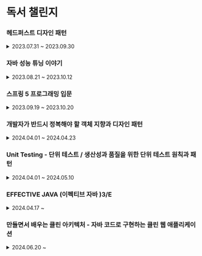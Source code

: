 # 독서 챌린지

### 헤드퍼스트 디자인 패턴

<details>

<summary>2023.07.31 ~ 2023.09.30</summary>

- [1일차 : 2023-07-31 (독서 전략 , 다짐) ](src/main/헤드퍼스트/1일차/1일차.md)
- [2일차 : 2023-08-01 (p.26 ~ 40) / 디자인패턴 소개 , 전략 패턴 ](src/main/헤드퍼스트/2일차/2일차.md)
- [3일차 : 2023-08-02 (p.41 ~ 55) / 인터페이스 설계 , 캡술화 ](src/main/헤드퍼스트/3일차/3일차.md)
- [4일차 : 2023-08-03 (p.56~ 69) / 전략패턴 , 상속보다는 구성](src/main/헤드퍼스트/4일차/4일차.md)
- [5일차 : 2023-08-04 (p.70~86) / 옵저버패턴 이해하기 ](src/main/헤드퍼스트/5일차/5일차.md)
- [6일차 : 2023-08-05 (p.87~101) / 옵저버패턴 구현  ](src/main/헤드퍼스트/6일차/6일차.md)
- [7일차 : 2023-08-07 (p.102~113) / 옵저버패턴 예시 , 푸시 & 풀 방식 ](src/main/헤드퍼스트/7일차/7일차.md)
- [8일차 : 2023-08-08 (p.114~125) / 데코레이퍼 패턴 소개 , OCP ](src/main/헤드퍼스트/8일차/8일차.md)
- [9일차 : 2023-08-09 (p.126~139) / 데코레이퍼 패턴 코드 예시  ](src/main/헤드퍼스트/9일차/9일차.md)
- [10일차 : 2023-08-10 (p.140~152) / 팩토리 패턴 소개  ](src/main/헤드퍼스트/10일차/10일차.md)
- [11일차 : 2023-08-11 (p.153~165) / 팩토리 패턴 예시 (피자 가게)  ](src/main/헤드퍼스트/11일차/11일차.md)
- [12일차 : 2023-08-12 (p.166~179) / 팩토리 패턴 객체 의존성 , 의존 관계 역전 원칙 DIP  ](src/main/헤드퍼스트/12일차/12일차.md)
- [13일차 : 2023-08-14 (p.180~189) / 추상 팩토리 도입  ](src/main/헤드퍼스트/13일차/13일차.md)
- [14일차 : 2023-08-15 (p.190~204) / 팩토리 메서드 패턴과 추상 팩토리 패턴  ](src/main/헤드퍼스트/14일차/14일차.md)
- [15일차 : 2023-08-16 (p.205~216) / 싱글톤 패턴 소개 (getInstance ,이른 초기화 , DCL)  ](src/main/헤드퍼스트/15일차/15일차.md)
- [16일차 : 2023-08-17 (p.217~226) / 싱글톤 패턴 정리  ](src/main/헤드퍼스트/16일차/16일차.md)
- [17일차 : 2023-08-18 (p.227~239) / 커맨드 패턴 소개   ](src/main/헤드퍼스트/17일차/17일차.md)
- [18일차 : 2023-08-19 (p.240~256) / 커맨드 패턴 구현   ](src/main/헤드퍼스트/18일차/18일차.md)
- [19일차 : 2023-08-21 (p.257~271) / 커맨드 패턴 활용   ](src/main/헤드퍼스트/19일차/19일차.md)
- [20일차 : 2023-08-22 (p.272~283) / 어댑터 패턴 소개  ](src/main/헤드퍼스트/20일차/20일차.md)
- [21일차 : 2023-08-23 (p.284~293) / 실전 어댑터 패턴,Enumeration vs Iterator , fail-fast , 퍼사드 패턴 맛보기  ](src/main/헤드퍼스트/21일차/21일차.md)
- [22일차 : 2023-08-24 (p.294~304) / 퍼사드 패턴 소개 , 최소 지식 원칙  ](src/main/헤드퍼스트/22일차/22일차.md)
- [23일차 : 2023-08-25 (p.305~316) / 퍼사드 패턴 vs 어댑터 패턴 , 템플릿 메소드 패턴 - 알고리즘 캡슐화 하기  ](src/main/헤드퍼스트/23일차/23일차.md)
- [24일차 : 2023-08-26 (p.317~334) / 템플릿 메소드 예시 ,구현  ](src/main/헤드퍼스트/24일차/24일.md)
- [25일차 : 2023-09-04 (p.335~345) / 템플릿 메소드 코드   ](src/main/헤드퍼스트/25일차/25일.md)
- [26일차 : 2023-09-05 (p.346~360) / 반복패턴 캡슐화하기  ](src/main/헤드퍼스트/26일차/26일차.md)
- [27일차 : 2023-09-06 (p.361~373) / Iterator 인터페이스 , 반복자 패턴   ](src/main/헤드퍼스트/27일차/27일차.md)
- [28일차 : 2023-09-07 (p.374~386) / 단일 역할 원칙, 반복자 패턴 코드   ](src/main/헤드퍼스트/28일차/28일차.md)
- [29일차 : 2023-09-08 (p.387~398) / 컴포지트 패턴 정의   ](src/main/헤드퍼스트/29일차/29일차.md)
- [30일차 : 2023-09-09 (p.399~414) / 컴포지트 패턴 구현   ](src/main/헤드퍼스트/30일차/30일차.md)
- [31일차 : 2023-09-11 (p.415~427) / 객체의 상태 바꾸기   ](src/main/헤드퍼스트/31일차/31일차.md)
- [32일차 : 2023-09-12 (p.428~439) / State 인터페이스 , OCP   ](src/main/헤드퍼스트/32일차/32일차.md)
- [33일차 : 2023-09-13 (p.440~452) / 상태 패턴   ](src/main/헤드퍼스트/33일차/33일차.md)
- [34일차 : 2023-09-14 (p.453~463) / 프록시 패턴   ](src/main/헤드퍼스트/34일차/34일차.md)
- [35일차 : 2023-09-15 (p.464~474) / 원격 메소드 - RMI  ](src/main/헤드퍼스트/35일차/35일차.md)
- [36일차 : 2023-09-16 (p.475~488) / 원격 프록시  ](src/main/헤드퍼스트/36일차/36일차.md)
- [37일차 : 2023-09-18 (p.489~502) / 프록시 패턴  ](src/main/헤드퍼스트/37일차/37일차.md)
- [38일차 : 2023-09-19 (p.503~513) / 보호 프록시  ](src/main/헤드퍼스트/38일차/38일차.md)
- [39일차 : 2023-09-20 (p.514~527) / 다양한 프록시 패턴   ](src/main/헤드퍼스트/39일차/39일차.md)
- [40일차 : 2023-09-21 (p.528~539) / 복합 패턴(어댑터 , 데코레이터 ,팩토리)   ](src/main/헤드퍼스트/40일차/40일차.md)
- [41일차 : 2023-09-22 (p.540~553) / 복합 패턴(컴포지트 , 옵저버)   ](src/main/헤드퍼스트/41일차/41일차.md)
- [42일차 : 2023-09-23 (p.554~564) / 복합 패턴 -MVC 패턴 )   ](src/main/헤드퍼스트/42일차/42일차.md)
- [43일차 : 2023-09-25 (p.565~579) / 모델, 뷰 , 컨트롤러 코드)   ](src/main/헤드퍼스트/43일차/43일차.md)
- [44일차 : 2023-09-26 (p.580~598) / BPM ,심박수 제어 코드)   ](src/main/헤드퍼스트/44일차/44일차.md)
- [45일차 : 2023-09-27 (p.599~609) / 디자인 패턴 정의 ,범주)   ](src/main/헤드퍼스트/45일차/45일차.md)
- [46일차 : 2023-09-28 (p.610~621) / 디자인 패턴 사용 지침)   ](src/main/헤드퍼스트/46일차/46일차.md)
- [47일차 : 2023-09-29 (p.622~635) / 다양한 디자인 패턴 (브리지 패턴 , 빌더 패턴)   ](src/main/헤드퍼스트/47일차/47일차.md)
- [48일차 : 2023-09-30 (p.636~649) / 다양한 디자인 패턴 (책임 연쇄, 플라이웨이트 ,인터프리터 ,중재자 , 메멘토 , 비지터 패턴)   ](src/main/헤드퍼스트/48일차/48일차.md)

</details>

### 자바 성능 튜닝 이야기 

<details>
<summary>2023.08.21 ~ 2023.10.12</summary>

- [1일차 : 2023-08-21 (p.1 ~16 ) / 디자인 패턴 꼭 써야 한다.](자바튜닝/1일차/1일차.md)
- [2일차 : 2023-08-22 (p.17 ~ 27 ) / 프로파일링 툴과 System 클래스 ](자바튜닝/2일차/2일차.md)
- [3일차 : 2023-08-23 (p.28 ~ 40 ) / System.currentTimeMillis 와 System.nanoTime  ](자바튜닝/3일차/3일차.md)
- [4일차 : 2023-08-24 (p.41 ~ 48 ) / String 대신 StringBuffer 와 StringBuilder  ](자바튜닝/4일차/4일차.md)
- [5일차 : 2023-08-25 (p.49 ~ 56 ) / String vsStringBuffer vs StringBuilder 응답 속도, 메모리 ,동작 원리  ](자바튜닝/5일차/5일차.md)
- [6일차 : 2023-08-26 (p.57 ~63 ) / Collection 및 Map 인터페이스   ](자바튜닝/6일차/6일차.md)
- [7일차 : 2023-08-28 (p.64 ~86 ) / Set ,List ,Map  구현 클래스 비교   ](자바튜닝/7일차/7일차.md)
- [8일차 : 2023-08-29 (p.87 ~101 ) / 조건문과 반복문에서의 성능   ](자바튜닝/8일차/8일차.md)
- [9일차 : 2023-09-14 (p.103 ~118 ) / static 제대로 사용하기    ](자바튜닝/9일차/9일차.md)
- [10일차 : 2023-09-18(p.119 ~ 132 ) / reflection , Class 정보    ](자바튜닝/10일차/10일차.md)
- [11일차 : 2023-09-19(p.133 ~ 144 ) / java Thread     ](자바튜닝/11일차/11일차.md)
- [12일차 : 2023-09-20(p.145 ~ 160  ) / synchronized 키워드       ](자바튜닝/12일차/12일차.md)
- [13일차 : 2023-09-23(p.161 ~ 171  ) /  IO 병목 현상      ](자바튜닝/13일차/13일차.md)
- [14일차 : 2023-09-24(p.172 ~  182 ) /  NIO       ](자바튜닝/14일차/14일차.md)
- [15일차 : 2023-09-25(p.183 ~ 199  ) /  로그를 효율적으로 관리하자        ](자바튜닝/15일차/15일차.md)
- [16일차 : 2023-09-26(p.201 ~ 218  ) /  스프링 프레임워크        ](자바튜닝/16일차/16일차.md)
- [17일차 : 2023-09-27(p.219 ~ 236   ) / DB 연결         ](자바튜닝/17일차/17일차.md)
- [18일차 : 2023-09-28(p.237 ~  260  ) / XML , JSON          ](자바튜닝/18일차/18일차.md)
- [19일차 : 2023-09-29(p.261 ~ 268    ) /  웹 서버 설정 (KeepAlive)          ](자바튜닝/19일차/19일차.md)
- [20일차 : 2023-09-30(p.269 ~ 276    ) / DB Connection Pool  , 스레드          ](자바튜닝/20일차/20일차.md)
- [21일차 : 2023-10-01(p.277 ~ 294    ) /  안드로이드 성능          ](자바튜닝/21일차/21일차.md)
- [22일차 : 2023-10-02(p.295 ~  305   ) / JVM HotSpot VM            ](자바튜닝/22일차/22일차.md)
- [23일차 : 2023-10-03(p.306 ~ 318     ) / JIT 컴파일 , 클래스 로더             ](자바튜닝/23일차/23일차.md)
- [24일차 : 2023-10-04(p.319 ~  327    ) /  GC , 런타임 데이터 영역            ](자바튜닝/24일차/24일차.md)
- [25일차 : 2023-10-05(p.328 ~  342    ) / 자바의 힙 영역, GC 종류 , 방식              ](자바튜닝/25일차/25일차.md)
- [26일차 : 2023-10-06(p.343 ~  362    ) / GC 튜닝                ](자바튜닝/26일차/26일차.md)
- [27일차 : 2023-10-07(p.363 ~  378    ) / GC 튜닝 절차                ](자바튜닝/27일차/27일차.md)
- [28일차 : 2023-10-10(p.379 ~   390   ) / JMX  (Java Management Extension)               ](자바튜닝/28일차/28일차.md)
- [29일차 : 2023-10-11(p.461 ~   469   ) / 캐시               ](자바튜닝/29일차/29일차.md)
- [30일차 : 2023-10-12  (p.425 ~ 438   ) / 애플리케이션에서 점검해야 할 대상들 ](자바튜닝/30일차/30일차.md)

</details>


### 스프링 5 프로그래밍 입문 

<details>

<summary>2023.09.19 ~ 2023.10.20</summary>

- [1일차 : 2023-09-19 (p.53 ~ 72  ) / 스프링 DI , 객체 조립기](스프링5/1일차/1일차.md)
- [2일차 : 2023-09-20 (p.73 ~ 88  ) / 스프링 컨테이너 , 생성자 DI , 세터 메서드 DI  ](스프링5/2일차/2일차.md)
- [3일차 : 2023-09-21 (p.89 ~ 102  ) /@Configuration ,  @Bean , 싱글톤   ](스프링5/3일차/3일차.md)
- [4일차 : 2023-09-23 (p.103 ~ 114  ) / 자동 의존 주입 @Autowired   ](스프링5/4일차/4일차.md)
- [5일차 : 2023-09-25 (p.115 ~ 127  ) / @Qualifier , @Autowried 필수 여부 (required = false , Optional , @Nullable)   ](스프링5/5일차/5일차.md)
- [6일차 : 2023-09-26 (p.128 ~ 140  ) / @Component , 컴포넌트 스캔    ](스프링5/6일차/6일차.md)
- [7일차 : 2023-09-27 (p.141 ~ 150  ) / 빈 라이프 사이클     ](스프링5/7일차/7일차.md)
- [8일차 : 2023-09-28 (p.151 ~ 157  ) / AOP 프록시 개념     ](스프링5/8일차/8일차.md)
- [9일차 : 2023-09-29 (p.158 ~ 166  ) / AOP 개념, 종류, 구현     ](스프링5/9일차/9일차.md)
- [10일차 : 2023-09-30 (p.167 ~ 177  ) / AOP 애노테이션 @Advice , @Pointcut   ](스프링5/10일차/10일차.md)
- [11일차 : 2023-10-01 (p.178 ~ 189  ) / DB 연동 , DataSource   ](스프링5/11일차/11일차.md)
- [12일차 : 2023-10-02 (p.190 ~ 208   ) / JdbcTemplate 쿼리 (query() , RowMapper , queryForObject() , PreparedStatementCreator)  ](스프링5/12일차/12일차.md)
- [13일차 : 2023-10-03 (p.209 ~ 231 ) / 트랜잭션 , @Transactional  ](스프링5/13일차/13일차.md)
- [14일차 : 2023-10-04 (p.232 ~ 248 ) / 스프링 MVC 설정   ](스프링5/14일차/14일차.md)
- [15일차 : 2023-10-05 (p.249 ~ 262 ) / 스프링 MVC 핸들러 ,컨트롤러  ](스프링5/15일차/15일차.md)
- [16일차 : 2023-10-06 (p.263 ~ 278  ) / 요청 파라미터 ](스프링5/16일차/16일차.md)
- [17일차 : 2023-10-10 (p.279 ~ 319  ) / 커맨드 객체, Model , ModelAndView  ](스프링5/17일차/17일차.md)
- [18일차 : 2023-10-11 (p.320 ~ 351   ) / 커맨드 객체 검증 , Validator  ](스프링5/18일차/18일차.md)
- [19일차 : 2023-10-12 (p.352 ~  369  ) / HttpSession   ](스프링5/19일차/19일차.md)
- [20일차 : 2023-10-14 (p.370 ~ 381    ) / Interceptor , 쿠키   ](스프링5/20일차/20일차.md)
- [21일차 : 2023-10-15 (p.382 ~ 404    ) / @DateTimeFormat , @Pathvariable , 익셉션 처리    ](스프링5/21일차/21일차.md)
- [22일차 : 2023-10-17 (p.414 ~ 439    ) / Json , @RestController  , ResponseEntity ](스프링5/22일차/22일차.md)
- [23일차 : 2023-10-20 (p.440 ~ 450    ) /  프로필과 프로퍼티  ](스프링5/23일차/23일차.md)

</details>

### 개발자가 반드시 정복해야 할 객체 지향과 디자인 패턴 


<details>

<summary>2024.04.01 ~ 2024.04.23 </summary>

- [1일차 : 2024-04-01 (p.12~ 28 ) / Chapter 01. 들어가기 - 1. 지저분해지는 코드 , 2. 수정하기 좋은 구조를 가진 코드 , 3. 소프트웨어의 가치 ](oop/docs/1일차.md)
- [2일차 : 2024-04-02 (p.29 ~ 44) / Chapter 02. 객체지향 - 1. 절차 지향과 객체 지향 , 2. 객체 (object) ,3. 객체의 책임과 크기 , 4. 의존](oop/docs/2일차/2일차.md)
- [3일차 : 2024-04-03 (p.45 ~ 77) / 5.캡슐화 ](oop/docs/3일차/3일차.md)
- [4일차 : 2024-04-04 (p.78 ~ 86 ) /인터페이스 , 추상화 ,테스트  ](oop/docs/4일차/4일차.md)
- [5일차 : 2024-04-05 (p.87 ~  102) / 상속 보다 조립   ](oop/docs/5일차/5일차.md)
- [6일차 : 2024-04-06 (p.104 ~ 136 ) / SOLID    ](oop/docs/6일차/6일차.md)
- [7일차 : 2024-04-07 (p.137 ~ 152 ) / DI와 서비스 로케이터,  DI 생성자 방식, 설정 메서드 방식     ](oop/docs/7일차/7일차.md)
- [8일차 : 2024-04-08 (p.152 ~ 172  ) / 서비스 로케이터 구현      ](oop/docs/8일차/8일차.md)
- [9일차 : 2024-04-17 (p.174 ~ 181  ) / Chapter 07. 주요 디자인 패턴 - 전략(strategy) 패턴       ](oop/docs/9일차/9일차.md)
- [10일차 : 2024-04-18 (p.182 ~ 197   ) /  탬플릿 메서드(template method ) 패턴과 상태(State) 패턴    ](oop/docs/10일차/10일차.md)
- [11일차 : 2024-04-19 (p.197 ~  208  ) / 프록시 (Proxy )패턴      ](oop/docs/11일차/11일차.md)
- [12일차 : 2024-04-20 (p.209 ~  227   ) / 옵저버 패턴     ](oop/docs/12일차/12일차.md)
- [13일차 : 2024-04-21 (p.228 ~ 235    ) / 미디에이터 (Mediator ) 패턴     ](oop/docs/13일차/13일차.md)
- [14일차 : 2024-04-22 (p.236 ~ 247    ) / 파사드 (Facade ) 패턴  , 추상 팩토리(Abstract Factory)  ](oop/docs/14일차/14일차.md)
- [15일차 : 2024-04-23 (p.248 ~  257   ) / 컴포지트(Composite) 패턴 , 널(Null) 객체 패턴  ](oop/docs/15일차/15일차.md)


</details>

### Unit Testing - 단위 테스트 / 생산성과 품질을 위한 단위 테스트 원칙과 패턴

<details>

<summary>2024.04.01 ~ 2024.05.10 </summary>

- [1일차 : 2024-04-01 (P.29 ~50 ) / 단위 테스트 목표 , 테스트 커버리지 ](단위테스트/docs/1일차/1일차.md)
- [2일차 : 2024-04-02 (p.51 ~ 63) / 단위 테스트 격리 ,고전파 & 런던파 ](단위테스트/docs/2일차/2일차.md)
- [3일차 : 2024-04-03 (p.64 ~ 78 ) / 고전파와 런던파의 차이  ](단위테스트/docs/3일차/3일차.md)
- [4일차 : 2024-04-04 (p.79 ~ 95 ) / 단위 테스트 구성, 테스트 픽스처  ](단위테스트/docs/4일차/4일차.md)
- [5일차 : 2024-04-05 (p.96 ~ 109  ) / 단위 테스트 명명법   ](단위테스트/docs/5일차/5일차.md)
- [6일차 : 2024-04-06 (p.113 ~ 124 ) / 좋은 단위 테스트 : 회귀 방지, 리팩토링 내성     ](단위테스트/docs/6일차/6일차.md)
- [7일차 : 2024-04-07 (p.125 ~ 145  ) / 좋은 단위 테스트 : 빠른 피드백, 유지 보수성  / 이상적인 테스트     ](단위테스트/docs/7일차/7일차.md)
- [8일차 : 2024-04-17 (p.147 ~ 154  ) / 목과 테스트 취약성 , 목과 스텁의 구분     ](단위테스트/docs/8일차/8일차.md)
- [9일차 : 2024-04-18 (p.154 ~ 165  ) /  목과 스텁 CQS     ](단위테스트/docs/9일차/9일차.md)
- [10일차 : 2024-04-19 (p.165 ~ 175  ) /  목과 테스트 취약성 : 육각형 아키텍처       ](단위테스트/docs/10일차/10일차.md)
- [11일차 : 2024-04-20 (p.176 ~  181  ) /  단위 테스트 런던파 , 고전파 재고 , 5장 요약       ](단위테스트/docs/11일차/11일차.md)
- [12일차 : 2024-04-22 (p.183 ~194    ) /  단위 테스트 스타일     ](단위테스트/docs/12일차/12일차.md)
- [13일차 : 2024-04-23 (p.195 ~ 203    ) / 함수형 아키텍처의 이해      ](단위테스트/docs/13일차/13일차.md)
- [14일차 : 2024-04-24 (p.204 ~  225   ) /   함수형 아키텍처와 출력 기반 테스트로의 전환   ](단위테스트/docs/14일차/14일차.md)
- [15일차 : 2024-04-25 (p.227 ~ 236    ) /  가치 있는 단위 테스트를 위한 리팩터링 - 코드의 네 가지 유형    ](단위테스트/docs/15일차/15일차.md)
- [16일차 : 2024-04-29 (p.236 ~ 248    ) /  가치 있는 단위 테스트를 위한 리팩터링 - 고객 관리 시스템 코드 예제  ](단위테스트/docs/16일차/16일차.md)
- [17일차 : 2024-04-30 (p.248 ~  269   ) /   최적의 단위 테스트 커버리지 분석  ](단위테스트/docs/17일차/17일차.md)
- [18일차 : 2024-05-01 (p.271 ~  286   ) / 통합 테스트란?   ](단위테스트/docs/18일차/18일차.md)
- [19일차 : 2024-05-02 (p.287 ~ 298    ) /  의존성 추상화를 위한 인터페이스 사용   ](단위테스트/docs/19일차/19일차.md)
- [20일차 : 2024-05-04 (p.298 ~  312  ) / 로깅 기능을 테스트하는 방법     ](단위테스트/docs/20일차/20일차.md)
- [21일차 : 2024-05-05 (p.313 ~ 330   ) /  목 처리에 대한 모범 사례    ](단위테스트/docs/21일차/21일차.md)
- [22일차 : 2024-05-07 (p.331 ~ 350    ) /  데이터베이스 테스트    ](단위테스트/docs/22일차/22일차.md)
- [23일차 : 2024-05-08 (p.350 ~   367   ) /  10장 데이터베이스 테스트 ,  테스트 데이터 생명 주기  ](단위테스트/docs/23일차/23일.md)
- [24일차 : 2024-05-09 (p.369 ~   380  ) / 11장  단위 테스트 안티 패턴 , 비공개 메서드 단위 테스트     ](단위테스트/docs/24일차/24일차.md)
- [25일차 : 2024-05-10 (p.381 ~ 391   ) / 11장  단위 테스트 안티 패턴 ( 코드 오염, 구체 클래스를 목으로 처리하기 , 시간 처리하기)      ](단위테스트/docs/25일차/25일차.md)

</details>

### EFFECTIVE JAVA (이펙티브 자바 )3/E  


<details>

<summary> 2024.04.17 ~ </summary>

- [1일차 : 2024-04-17 (p.7 ~ p.13) / 2장 객체 생성과 파괴 아이템 1. 생성자 대신 정적 팩토리 메서드를 고려하라 ](effective-java/docs/1일차/1일차.md)
- [2일차 : 2024-04-18 (p.14 ~ 22  ) / 생성자에 매개변수가 많다면 빌더를 고려하라.  ](effective-java/docs/2일차/2일차.md)
- [3일차 : 2024-04-19 (p.23 ~ 30  ) / private 생성자나 열거 타입으로 싱글턴임을 보증하라 , 인스턴스화를 막으려거든 private 생성자를 사용하라 , 자원을 직접 명시하지 말고 의존 객체 주입을  사용하라 ](effective-java/docs/3일차/3일차.md)
- [4일차 : 2024-04-21 (p.31 ~ 35  ) /  불필요한 객체 생성을 피하라  ](effective-java/docs/4일차/4일차.md)
- [5일차 : 2024-04-23 (p.36 ~ 39  ) /  다 쓴 객체 참조를 해제하라  ](effective-java/docs/5일차/5일차.md)
- [6일차 : 2024-04-24 (p.40 ~ 46  ) / finalizer 와 cleaner 사용을 피하라    ](effective-java/docs/6일차/6일차.md)
- [7일차 : 2024-04-25 (p.47 ~ 50  ) / try-finally 보다는 try-with-resources 를 사용하라   ](effective-java/docs/7일차/7일차.md)
- [8일차 : 2024-04-26 (p.51 ~ 66  ) /3장 모든 객체의 공통 메서드. 아이템 11. equals 는 일반 규약을 지켜 재정의하라    ](effective-java/docs/8일차/8일차.md)
- [9일차 : 2024-04-29 (p.67 ~  72 ) / 아이템 12.  equals 를 재정의하려거든 hashCode 도 재정의하라   ](effective-java/docs/9일차/9일차.md)
- [10일차 : 2024-04-30 (p.73 ~ 76  ) /   toString 을 항상 재정의하라  ](effective-java/docs/10일차/10일차.md)
- [11일차 : 2024-05-02 (p. 77 ~ 86   ) /   clone 재정의는 주의해서 진행하라   ](effective-java/docs/11일차/11일차.md)
- [12일차 : 2024-05-03 (p. 87 ~ 94   ) /    Comparable 을 구현할지 고려하라   ](effective-java/docs/12일차/12일차.md)
- [13일차 : 2024-05-04 (p. 95 ~  101  ) /  4장 클래스와 인터페이스 , 클래스와 멤버의 접근 권한을 최소화하라    ](effective-java/docs/13일차/13일차.md)
- [14일차 : 2024-05-05 (p. 102 ~  104  ) / 아이템 16. public 클래스에서는 public 필드가 아닌 접근자 메서드를 사용하라     ](effective-java/docs/14일차/14일차.md)
- [15일차 : 2024-05-06 (p. 105 ~  113 ) / 아이템 17. 변경 가능성을 최소화하라     ](effective-java/docs/15일차/15일차.md)
- [16일차 : 2024-05-07 (p. 114 ~  121 ) / 아이템 18. 상속보다는 컴포지션을 사용하라     ](effective-java/docs/16일차/16일차.md)
- [17일차 : 2024-05-08 (p. 122 ~  129 ) / 아이템 19. 상속을 고려해 설계하고 문서화하라. 그러지 않았다면 상속을 금지하라    ](effective-java/docs/17일차/17일차.md)
- [18일차 : 2024-05-09 (p. 130 ~ 135   ) / 아이템 20. 추상 클래스보다는 인터페이스를 우선하라   ](effective-java/docs/18일차/18일차.md)
- [19일차 : 2024-05-10 (p. 136 ~ 138   ) / 아이템 21. 인터페이스는 구현하는 쪽을 생각해 설계하라   ](effective-java/docs/19일차/19일차.md)
- [20일차 : 2024-05-11 (p. 139 ~ 141   ) / 아이템 22. 인터페이스는 타입을 정의하는 용도로만 사용하라   ](effective-java/docs/20일차/20일차.md)
- [21일차 : 2024-05-12 (p. 142 ~ 145   ) / 아이템 23.  태그 달린 클래스보다는  클래스 계층 구조를 활용하라  ](effective-java/docs/21일차/21일차.md)
- [22일차 : 2024-05-13 (p. 146 ~  149  ) / 아이템 24. 멤버 클래스 되도록 static 으로 만들라  ](effective-java/docs/22일차/22일차.md)
- [23일차 : 2024-05-14 (p. 150 ~  152  ) / 아이템 25. 톱 레벨 클래스는 한 파일에 하나만 담으라  ](effective-java/docs/23일차/23일차.md)
- [24일차 : 2024-05-15 (p. 153 ~  159  ) / 5장 제네릭  아이템 26. 로 타입은 사용하지 말라](effective-java/docs/24일차/24일차.md)
- [25일차 : 2024-05-16 (p. 161 ~  163  ) / 아이템 27. 비검사 경고를 제거하라](effective-java/docs/25일차/25일차.md)
- [26일차 : 2024-05-17 (p. 164 ~ 169    ) /   아이템 28. 배열보다는 리스트를 사용하라](effective-java/docs/26일차/26일차.md)
- [27일차 : 2024-05-18 (p. 170 ~  175  ) /   아이템 29. 이왕이면 제네릭 타입으로 만들라](effective-java/docs/27일차/27일차.md)
- [28일차 : 2024-05-19 (p. 176 ~  180  ) /   아이템 30. 이왕이면 제네릭 메서드로 만들라](effective-java/docs/28일차/28일차.md)
- [29일차 : 2024-05-20 (p. 181 ~ 190   ) /   아이템 31. 한정적 와일드카드를 사용해 API 유연성을 높이라](effective-java/docs/29일차/29일차.md)
- [30일차 : 2024-05-21 (p. 191 ~  197  ) /   아이템 32. 제네릭과 가변인수를 함께 쓸 때는 신중하라](effective-java/docs/30일차/30일차.md)
- [31일차 : 2024-05-22 (p. 198 ~  205  ) /   아이템 33. 타입 안전 이종 컨테이너를 고려하라](effective-java/docs/31일차/31일차.md)
- [32일차 : 2024-05-23 (p. 207 ~ 220   ) / 6장 열거 타입과 애너테이션 , 아이템 34. int 상수 대신 열거 타입을 사용하라  ](effective-java/docs/32일차/32일차.md)
- [33일차 : 2024-05-24 (p. 221 ~  222   ) /  아이템 35. ordinal 메서드 대신 인스턴스 필드를 사용하라  ](effective-java/docs/33일차/33일차.md)
- [34일차 : 2024-05-25 (p. 223 ~   225  ) /  아이템 36. 비트 필드 대신 EnumSet을 사용하라  ](effective-java/docs/34일차/34일차.md)
- [35일차 : 2024-05-26 (p. 226 ~  231   ) /  아이템 37. ordinal 인덱싱 대신 EnumMap 을 사용하라  ](effective-java/docs/35일차/35일차.md)
- [36일차 : 2024-05-27 (p. 232 ~ 236    ) /  아이템 38. 확장할 수 있는 열거 타입이 필요하면 인터페이스를 사용하라  ](effective-java/docs/36일차/36일차.md)
- [37일차 : 2024-05-28 (p. 237 ~ 245    ) /  아이템 39. 명명 패턴보다 애너테이션을 사용하라  ](effective-java/docs/37일차/37일차.md)
- [38일차 : 2024-05-29 (p. 246 ~ 248    ) /  아이템 40. @Override 에너테이션을 일관되게 사용하라   ](effective-java/docs/38일차/38일차.md)
- [39일차 : 2024-05-30 (p. 249 ~  251   ) /  아이템 41. 정의하려는 것이 타입이라면 마커 인터페이스를 사용하라   ](effective-java/docs/39일차/39일차.md)
- [40일차 : 2024-05-31 (p. 252 ~ 258    ) /  7장 람다와 스트림 ,아이템 42. 익명 클래스보다는 람다를 사용하라    ](effective-java/docs/40일차/40일차.md)
- [41일차 : 2024-06-01 (p. 259 ~  262   ) /  아이템 43. 람다보다는 메서드 참조를 사용하라    ](effective-java/docs/41일차/41일차.md)
- [42일차 : 2024-06-02 (p. 263 ~  267   ) /  아이템 44. 표준 함수형 인터페이스를 사용하라    ](effective-java/docs/42일차/42일차.md)
- [43일차 : 2024-06-03 (p. 268 ~  276   ) /  아이템 45. 스트림은 주의해서 사용하라    ](effective-java/docs/43일차/43일차.md)
- [44일차 : 2024-06-04 (p. 277 ~  283   ) /  아이템 46. 스트림에서는 부작용 없는 함수를 사용하라    ](effective-java/docs/44일차/44일차.md)
- [45일차 : 2024-06-05 (p. 284 ~  290    ) /  아이템 47. 반환 타입으로는 스트림보다 컬렉션이 낫다    ](effective-java/docs/45일차/45일차.md)
- [46일차 : 2024-06-06 (p. 291 ~  296   ) /  아이템 48. 스트림 병렬화는 주의해서 적용하라   ](effective-java/docs/46일차/46일차.md)
- [47일차 : 2024-06-07 (p. 297 ~ 301     ) / 8장 메서드 , 아이템 49. 매개변수가 유효한지 검사하라    ](effective-java/docs/47일차/47일차.md)
- [48일차 : 2024-06-08 (p. 302 ~ 307     ) /  아이템 50. 적시에 방어적 복사본을 만들라    ](effective-java/docs/48일차/48일차.md)
- [49일차 : 2024-06-09 (p. 308 ~ 311     ) /  아이템 51. 메서드 시그니처를 신중히 설계하라    ](effective-java/docs/49일차/49일차.md)
- [50일차 : 2024-06-10 (p. 312 ~  319     ) /  아이템 52. 다중정의는 신중히 사용하라    ](effective-java/docs/50일차/50일차.md)
- [51일차 : 2024-06-11 (p. 320 ~  322     ) /  아이템 53. 가변인수는 신중히 사용하라    ](effective-java/docs/51일차/51일차.md)
- [52일차 : 2024-06-12 (p. 323 ~  325     ) /  아이템 54. null이 아닌, 빈 컬렉션이나 배열을 반환하라    ](effective-java/docs/52일차/52일차.md)
- [53일차 : 2024-06-13 (p. 326 ~  331     ) /  아이템 55. 옵셔널 반환은 신중히 하라    ](effective-java/docs/53일차/53일차.md)
- [54일차 : 2024-06-14 (p. 332 ~   342    ) /  아이템 56. 공개된 API 요소에는 항상 문서화 주석을 작성하라    ](effective-java/docs/54일차/54일차.md)
- [55일차 : 2024-06-15 (p. 343 ~ 346      ) /  9장 일반적인 프로그래밍 원칙 ,  아이템 57. 지역변수의 범위를 최소화하라  ](effective-java/docs/55일차/55일차.md)
- [56일차 : 2024-06-16 (p. 347 ~  350     ) /   아이템 58. 전통적인 for 문보다는 for-each 문을 사용하라  ](effective-java/docs/56일차/56일차.md)
- [57일차 : 2024-06-17 (p. 351 ~ 354      ) /   아이템 59. 라이브러리를 익히고 사용하라  ](effective-java/docs/57일차/57일차.md)
- [58일차 : 2024-06-18 (p. 355 ~  357     ) /   아이탬 60. 정확한 답이 필요하다면 float 와 double 은 피하라   ](effective-java/docs/58일차/58일차.md)
- [59일차 : 2024-06-19 (p. 358 ~  361      ) /   아이템 61. 박싱된 기본 타입보다는 기본 타입을 사용하라    ](effective-java/docs/59일차/59일차.md)
- [60일차 : 2024-06-20 (p. 362 ~  365      ) /   아이템 62. 다른 타입이 적절하다면 문자열 사용을 피하라    ](effective-java/docs/60일차/60일차.md)
- [61일차 : 2024-06-21 (p. 366 ~  367      ) /   아이템 63. 문자열 연결은 느리니 주의하라    ](effective-java/docs/61일차/61일차.md)
- [62일차 : 2024-06-22 (p. 368 ~  370      ) /  아이템 64. 객체는 인터페이스를 사용해 참조하라     ](effective-java/docs/62일차/62일차.md)
- [63일차 : 2024-06-23 (p. 371 ~   374     ) /  아이템 65. 리플렉션보다는 인터페이스를 사용하라     ](effective-java/docs/63일차/63일차.md)
- [64일차 : 2024-06-24 (p. 375 ~   376     ) /  아이템 66. 네이티브 메서드는 신중히 사용하라     ](effective-java/docs/64일차/64일차.md)
- [65일차 : 2024-06-25 (p. 377 ~  380   ) /  아이템 67. 최적화는 신중히 하라     ](effective-java/docs/65일차/65일차.md)
- [66일차 : 2024-06-26 (p. 381 ~  384   ) /  아이템 68. 일반적으로 통용되는 명명 규칙을 따르라     ](effective-java/docs/66일차/66일차.md)
- [67일차 : 2024-06-27 (p. 385 ~  389  ) / 10장 예외 , 아이템 69. 예외는 진짜 예외 상황에만 사용하라     ](effective-java/docs/67일차/67일차.md)
- [68일차 : 2024-06-28 (p. 390 ~ 392   ) / 아이템 70. 복구할 수 있는 상황에는 검사 예외를, 프로그래밍 오류에는 런타임 예외를 사용하라    ](effective-java/docs/68일차/68일차.md)
- [69일차 : 2024-06-29 (p. 393 ~  395  ) / 아이템 71. 필요 없는 검사 예외 사용은 피하라    ](effective-java/docs/69일차/69일차.md)




</details>

### 만들면서 배우는 클린 아키텍처 - 자바 코드로 구현하는 클린 웹 애플리케이션

<details>

<summary> 2024.06.20 ~   </summary>

- [1일차 : 2024-06-20 (p. 1 ~ 11    ) / 01. 계층형 아키텍처의 문제는 무엇일까?     ](clean-architecture/docs/1일차/1일차.md)
- [2일차 : 2024-06-21 (p. 12 ~ 22    ) /  02.  의존성 역전하기      ](clean-architecture/docs/2일차/2일차.md)
- [3일차 : 2024-06-22 (p. 23 ~ 32    ) /  03. 코드 구성하기     ](clean-architecture/docs/3일차/3일차.md)
- [4일차 : 2024-06-23 (p.33 ~ 52    ) /  04. 유스케이스 구현하기     ](clean-architecture/docs/4일차/4일차.md)
- [5일차 : 2024-06-24 (p.53 ~ 62    ) /  05. 웹 어댑터 구현하기   ](clean-architecture/docs/5일차/5일차.md)
- [6일차 : 2024-06-25 (p.63 ~ 79    ) / 06. 영속성 어댑터 구현하기  ](clean-architecture/docs/6일차/6일차.md)
- [7일차 : 2024-06-27 (p.80 ~ 96    ) / 07. 아키텍처 요소 테스트하기 ](clean-architecture/docs/7일차/7일차.md)
- [8일차 : 2024-06-29 (p.97 ~    ) / 08. 경계 간 매핑하기 ](clean-architecture/docs/8일차/8일차.md)

</details>

[//]: # (### 토비의 스프링 3.1 Vol.1 스프링의 이해와 원리)

[//]: # ()
[//]: # ()
[//]: # (<details>)

[//]: # ()
[//]: # ()
[//]: # (<summary> 2024.??.??~ </summary>)

[//]: # ()
[//]: # ()
[//]: # (- [1일차 :  2024-??-?? &#40;p.53 ~ 87 &#41; / 1장 오브젝트와 의존관계 ,  DAO 리팩토링 ]&#40;toby-spring/docs/1일차/1일차.md&#41;)

[//]: # ()
[//]: # (- [2일차 :  2024-??-?? &#40;p.88 ~ 102  &#41; / 1장 오브젝트와 의존관계 , IoC ]&#40;toby-spring/docs/2일차/2일차.md&#41;)

[//]: # ()
[//]: # (- [3일차 :  2024-??-?? &#40;p.103 ~ 127 &#41; / 1장 오브젝트와 의존관계 , 1.6 싱글톤 레지스트리 , 1.7 의존관계 주입 &#40;DI ]&#40;toby-spring/docs/3일차/3일차.md&#41;)

[//]: # (- [4일차 :  2024-??-?? &#40;p.128 ~ 143  &#41; / 1장 오브젝트와 의존관계 , 1.8 XML을 이용한 설정  ]&#40;toby-spring/docs/4일차/4일차.md&#41;)

[//]: # (- [5일차 :  2024-??-?? &#40;p.145 ~ 160  &#41; / 2장 테스트  2.1 UserDaoTest 다시 보기 ,  2.2 UserDaoTest 개선]&#40;toby-spring/docs/5일차/5일차.md&#41;)

[//]: # (- [6일차 :  2024-??-?? &#40;p.161 ~ 182    &#41; / 2장 테스트 2.3 개발자를 위한 테스팅 프레임워크 JUnit  ]&#40;toby-spring/docs/6일차/6일차.md&#41;)

[//]: # (- [7일차 :  2024-??-?? &#40;p.183 ~ 196  &#41; / 2장 테스트 2.4  ]&#40;toby-spring/docs/7일차/7일차.md&#41;)

[//]: # (- [8일차 :  2024-??-?? &#40;p.197 ~ 207   &#41; / 2장 테스트 2.5 학습 테스트로 배우는 스프링 , 2.6 정리 ]&#40;toby-spring/docs/8일차/8일차.md&#41;)

[//]: # (- [9일차 :  2024-??-?? &#40;p.209 ~ 224   &#41; / 3장 템플릿 ,3.1 다시 보는 초난감 DAO  ,3.2 변하는 것과 변하지 않는 것  ]&#40;toby-spring/docs/9일차/9일차.md&#41;)

[//]: # (- [10일차 :  2024-??-?? &#40;p.224 ~ 240  &#41; / 3장 템플릿 ,3.3 JDBC 전략 패턴의 최적화 , 3.4 컨텍스트와 DI  ]&#40;toby-spring/docs/10일차/10일차.md&#41;)

[//]: # (- [11일차 :  2024-??-?? &#40;p.240 ~ 258   &#41; / 3장 템플릿 ,3.5 템플릿과 콜백   ]&#40;toby-spring/docs/11일차/11일차.md&#41;)

[//]: # (- [12일차 :  2024-??-?? &#40;p.259 ~ 277 &#41; / 3장 템플릿 ,3.6 스프링의 JdbcTemplate   ]&#40;toby-spring/docs/12일차/12일차.md&#41;)

[//]: # (- [13일차 :  2024-??-?? &#40;p.279 ~ 297 &#41; / 4장 예외 , 4.1 사라진 SQLException   ]&#40;toby-spring/docs/13일차/13일차.md&#41;)

[//]: # (- [14일차 :  2024-??-?? &#40;p.297 ~ 315  &#41; / 4장 예외 , 4.2 예외 전환   ]&#40;toby-spring/docs/14일차/14일차.md&#41;)
[//]: # (- [15일차 :  2024-??-?? &#40;p.317 ~   &#41; / 5장 서비스 추상화 , 5.1 사용자 레벨 관리 기능 추가   ]&#40;toby-spring/docs/15일차/15일차.md&#41;)

[//]: # ()
[//]: # ()
[//]: # ()
[//]: # (</details>)


[//]: # (### Java Persistence with Spring Data and Hibernate )

[//]: # (<details>)
[//]: # (    <summary>2024. dd</summary>)

[//]: # (- [1일차 : 2024-00-00 &#40;p.2 ~18 &#41; / 1부 ORM 시작하기 , 01 객체/관계형 영속성 이해  , 1.1 영속성이란? , 1.2 패러다임의 불일치]&#40;java-persistence/docs/1일차/1일차.md&#41;)
[//]: # (- [2일차 : 2024-00-00 &#40;p.19 ~ 22 &#41; /  1.3 ORM ,JPA , 하이버네이트, 스프링 데이터]&#40;java-persistence/docs/2일차/2일차.md&#41;)
[//]: # (- [3일차 : 2024-00-00 &#40;p.23 ~ 34  &#41; /  02 프로젝스 시작 , 2.1 하이버네이트 소개 ,  2.2 스프링 데이터 소개,  2.3 JPA를 이용한 "Hello World" 예제]&#40;java-persistence/docs/3일차/3일차.md&#41;)
[//]: # (- [4일차 : 2024-00-00 &#40;p.34 ~   &#41; /  02 프로젝스 시작 , 2.4 네이티브 하이버네이트 구성]&#40;java-persistence/docs/4일차/4일차.md&#41;)

[//]: # (</details>)